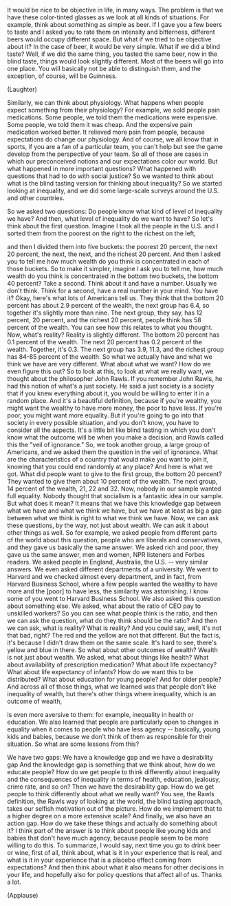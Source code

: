 
It would be nice to be
objective in life,
in many ways.
The problem is that we have
these color-tinted glasses
as we look at all kinds of situations.
For example, think about
something as simple as beer.
If I gave you a few beers to taste
and I asked you to rate them
on intensity and bitterness,
different beers would occupy
different space.
But what if we tried
to be objective about it?
In the case of beer,
it would be very simple.
What if we did a blind taste?
Well, if we did the same thing,
you tasted the same beer,
now in the blind taste,
things would look slightly different.
Most of the beers will go into one place.
You will basically not
be able to distinguish them,
and the exception, of course,
will be Guinness.

(Laughter)

Similarly, we can think about physiology.
What happens when people expect
something from their physiology?
For example, we sold people
pain medications.
Some people, we told them
the medications were expensive.
Some people, we told them it was cheap.
And the expensive
pain medication worked better.
It relieved more pain from people,
because expectations
do change our physiology.
And of course, we all know that in sports,
if you are a fan of a particular team,
you can&#39;t help but see the game
develop from the perspective of your team.
So all of those are cases in which
our preconceived notions
and our expectations color our world.
But what happened
in more important questions?
What happened with questions
that had to do with social justice?
So we wanted to think about
what is the blind tasting version
for thinking about inequality?
So we started looking at inequality,
and we did some large-scale surveys
around the U.S. and other countries.

So we asked two questions:
Do people know what kind of
level of inequality we have?
And then, what level of inequality
do we want to have?
So let&#39;s think about the first question.
Imagine I took all the people in the U.S.
and I sorted them from
the poorest on the right
to the richest on the left,

and then I divided them into five buckets:
the poorest 20 percent,
the next 20 percent,
the next, the next,
and the richest 20 percent.
And then I asked you to tell me
how much wealth do you think
is concentrated in each of those buckets.
So to make it simpler,
imagine I ask you to tell me,
how much wealth do you think
is concentrated
in the bottom two buckets,
the bottom 40 percent?
Take a second. Think about it
and have a number.
Usually we don&#39;t think.
Think for a second,
have a real number in your mind.
You have it?
Okay, here&#39;s what lots
of Americans tell us.
They think that the bottom 20 percent
has about 2.9 percent of the wealth,
the next group has 6.4,
so together it&#39;s slightly more than nine.
The next group, they say, has 12 percent,
20 percent,
and the richest 20 percent, people think
has 58 percent of the wealth.
You can see how this relates
to what you thought.
Now, what&#39;s reality?
Reality is slightly different.
The bottom 20 percent
has 0.1 percent of the wealth.
The next 20 percent
has 0.2 percent of the wealth.
Together, it&#39;s 0.3.
The next group has 3.9,
11.3,
and the richest group
has 84-85 percent of the wealth.
So what we actually have
and what we think we have
are very different.
What about what we want?
How do we even figure this out?
So to look at this,
to look at what we really want,
we thought about
the philosopher John Rawls.
If you remember John Rawls,
he had this notion
of what&#39;s a just society.
He said a just society
is a society that if
you knew everything about it,
you would be willing
to enter it in a random place.
And it&#39;s a beautiful definition,
because if you&#39;re wealthy,
you might want the wealthy
to have more money, the poor to have less.
If you&#39;re poor, you might
want more equality.
But if you&#39;re going
to go into that society
in every possible situation,
and you don&#39;t know,
you have to consider all the aspects.
It&#39;s a little bit like blind tasting
in which you don&#39;t know
what the outcome will be
when you make a decision,
and Rawls called this
the &quot;veil of ignorance.&quot;
So, we took another group,
a large group of Americans,
and we asked them the question
in the veil of ignorance.
What are the characteristics of a country
that would make you want to join it,
knowing that you could end
randomly at any place?
And here is what we got.
What did people want to give
to the first group,
the bottom 20 percent?
They wanted to give them
about 10 percent of the wealth.
The next group, 14 percent of the wealth,
21, 22 and 32.
Now, nobody in our sample
wanted full equality.
Nobody thought that socialism
is a fantastic idea in our sample.
But what does it mean?
It means that we have this knowledge gap
between what we have
and what we think we have,
but we have at least as big a gap
between what we think is right
to what we think we have.
Now, we can ask these questions,
by the way, not just about wealth.
We can ask it about other things as well.
So for example, we asked people
from different parts of the world
about this question,
people who are liberals and conservatives,
and they gave us basically 
the same answer.
We asked rich and poor,
they gave us the same answer,
men and women,
NPR listeners and Forbes readers.
We asked people in England,
Australia, the U.S. --
very similar answers.
We even asked different
departments of a university.
We went to Harvard and we checked
almost every department,
and in fact, from Harvard Business School,
where a few people wanted the wealthy
to have more and the [poor] to have less,
the similarity was astonishing.
I know some of you went
to Harvard Business School.
We also asked this question
about something else.
We asked, what about the ratio
of CEO pay to unskilled workers?
So you can see what
people think is the ratio,
and then we can ask the question,
what do they think should be the ratio?
And then we can ask, what is reality?
What is reality? And you could say,
well, it&#39;s not that bad, right?
The red and the yellow
are not that different.
But the fact is, it&#39;s because
I didn&#39;t draw them on the same scale.
It&#39;s hard to see, there&#39;s yellow
and blue in there.
So what about other outcomes of wealth?
Wealth is not just about wealth.
We asked, what about things like health?
What about availability
of prescription medication?
What about life expectancy?
What about life expectancy of infants?
How do we want this to be distributed?
What about education for young people?
And for older people?
And across all of those things,
what we learned was that people
don&#39;t like inequality of wealth,
but there&#39;s other things where inequality,
which is an outcome of wealth,

is even more aversive to them:
for example, inequality
in health or education.
We also learned that people
are particularly open
to changes in equality
when it comes to people
who have less agency --
basically, young kids and babies,
because we don&#39;t think of them
as responsible for their situation.
So what are some lessons from this?

We have two gaps:
We have a knowledge gap
and we have a desirability gap
And the knowledge gap
is something that we think about,
how do we educate people?
How do we get people to think
differently about inequality
and the consequences of inequality
in terms of health, education,
jealousy, crime rate, and so on?
Then we have the desirability gap.
How do we get people to think differently
about what we really want?
You see, the Rawls definition,
the Rawls way of looking at the world,
the blind tasting approach,
takes our selfish motivation
out of the picture.
How do we implement that
to a higher degree
on a more extensive scale?
And finally, we also have an action gap.
How do we take these things
and actually do something about it?
I think part of the answer
is to think about people
like young kids and babies
that don&#39;t have much agency,
because people seem to be
more willing to do this.
To summarize, I would say,
next time you go to drink beer or wine,
first of all, think about, what is it
in your experience that is real,
and what is it in your experience
that is a placebo effect
coming from expectations?
And then think about what it also means
for other decisions in your life,
and hopefully also for policy questions
that affect all of us.
Thanks a lot.

(Applause)

